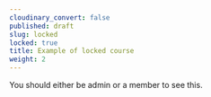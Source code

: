```yaml
---
cloudinary_convert: false
published: draft
slug: locked
locked: true
title: Example of locked course
weight: 2
---
```


You should either be admin or a member to see this.
